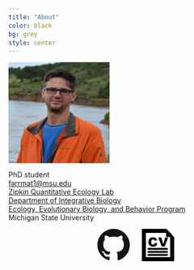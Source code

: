 ```yaml
---
title: "About"
color: black
bg: grey
style: center
---
```

<img align="center" width="200" height="200" src="/img/Biopic.jpg">

PhD student<br>
farrmat1@msu.edu<br>
[Zipkin Quantitative Ecology Lab](https://msu.edu/user/ezipkin/)<br>
[Department of Integrative Biology](https://integrativebiology.natsci.msu.edu/)<br>
[Ecology, Evolutionary Biology, and Behavior Program](https://eebb.natsci.msu.edu/)<br>
Michigan State University<br>

<center><a href="https://github.com/farrmt" class="buttonimg"><img src="img/GitHub.png" style="margin-right:10px; margin-left:10px;"></a>
<a href="/CV.pdf" class="buttonimg"><img src="img/CV.png" style="margin-right:10px; margin-left:10px;"></a></center>



<span class="fa-stack" style="font-size:250px"></span>
